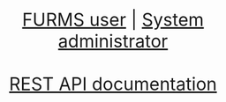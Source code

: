 
<p align="center" style="font-size: xx-large; height: 600px;">
  <a href="user">FURMS user</a> |
  <a href="devops">System administrator</a> 
  <br/>
  <br/>
  <a href="rest-api">REST API documentation</a>
</p>
